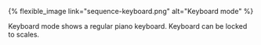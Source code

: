 ---
---

{% flexible_image link="sequence-keyboard.png" alt="Keyboard mode" %}

Keyboard mode shows a regular piano keyboard. Keyboard can be locked to scales. 